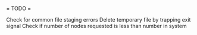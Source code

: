 = TODO =

 Check for common file staging errors
 Delete temporary file by trapping exit signal
 Check if number of nodes requested is less than number in system
